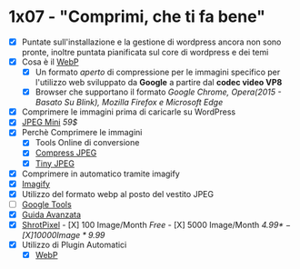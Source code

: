 # 1x07 - "Comprimi, che ti fa bene"

- [X] Puntate sull'installazione e la gestione di wordpress ancora non sono pronte, inoltre puntata pianificata sul core di wordpress e dei temi
- [X] Cosa è il [WebP](https://it.wikipedia.org/wiki/WebP)
  - [X] Un formato *aperto* di compressione per le immagini specifico per l'utilizzo web sviluppato da **Google** a partire dal **codec video VP8**
  - [X]  Browser che supportano il formato *Google Chrome, Opera(2015 - Basato Su Blink), Mozilla Firefox e Microsoft Edge*
- [X]  Comprimere le immagini prima di caricarle su WordPress
  - [X]  [JPEG Mini](https://www.jpegmini.com/)  *59$*
  - [X] Perchè Comprimere le immagini 
    - [X]  Tools Online di conversione
      - [X]  [Compress JPEG](https://compressjpeg.com)
      - [X]  [Tiny JPEG](https://tinyjpg.com/)
- [X]  Comprimere in automatico tramite imagify
  - [X]  [Imagify](https://imagify.io/)
- [X]  Utilizzo del formato webp al posto del vestito JPEG
  - [ ]  [Google Tools](https://developers.google.com/speed/webp/docs/precompiled)
  - [X]  [Guida Avanzata](https://www.speedywp.it/wordpress-e-webp-guida-completa/)
  - [X]  [ShrotPixel](https://shortpixel.com/)
    - [X]  100 Image/Month *Free*
    - [X]  5000 Image/Month *4.99$*
    - [X]  10000 Image *9.99$*
- [X] Utilizzo di Plugin Automatici
  - [X] [WebP](https://it.wordpress.org/plugins/webp-express/)